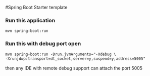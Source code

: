 #Spring Boot Starter template

### Run this application

```
mvn spring-boot:run
```

### Run this with debug port open

```
mvn spring-boot:run -Drun.jvmArguments="-Xdebug \
-Xrunjdwp:transport=dt_socket,server=y,suspend=y,address=5005"
```

then any IDE with remote debug support can attach the port 5005
